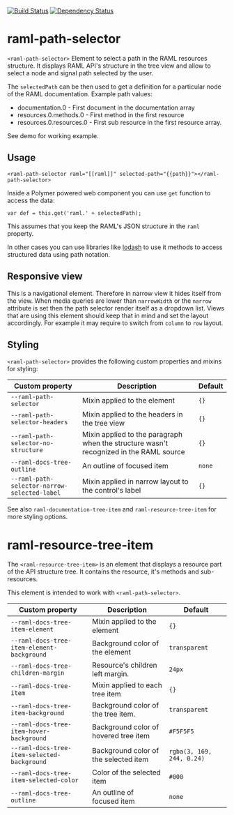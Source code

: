 [![Build Status](https://travis-ci.org/advanced-rest-client/raml-path-selector.svg?branch=master)](https://travis-ci.org/advanced-rest-client/raml-path-selector)  [![Dependency Status](https://dependencyci.com/github/advanced-rest-client/raml-path-selector/badge)](https://dependencyci.com/github/advanced-rest-client/raml-path-selector)  

# raml-path-selector

`<raml-path-selector>`
Element to select a path in the RAML resources structure. It displays RAML
API's structure in the tree view and allow to select a node and signal path
selected by the user.

The `selectedPath` can be then used to get a definition for a particular node
of the RAML documentation.
Example path values:
- documentation.0 - First document in the documentation array
- resources.0.methods.0 - First method in the first resource
- resources.0.resources.0 - First sub resource in the first resource array.

See demo for working example.

## Usage
```
<raml-path-selector raml="[[raml]]" selected-path="{{path}}"></raml-path-selector>
```

Inside a Polymer powered web component you can use `get` function to access
the data:
```
var def = this.get('raml.' + selectedPath);
```
This assumes that you keep the RAML's JSON structure in the `raml` property.

In other cases you can use libraries like
<a href="https://lodash.com/" target="_blank">lodash</a> to use it methods to
access structured data using path notation.

## Responsive view
This is a navigational element. Therefore in narrow view it hides itself from the view.
When media queries are lower than `narrowWidth` or the `narrow` attribute is set then the path
selector render itself as a dropdown list.
Views that are using this element should keep that in mind and set the layout accordingly.
For example it may require to switch from `column` to `row` layout.

## Styling
`<raml-path-selector>` provides the following custom properties and mixins for styling:

Custom property | Description | Default
----------------|-------------|----------
`--raml-path-selector` | Mixin applied to the element | `{}`
`--raml-path-selector-headers` | Mixin applied to the headers in the tree view | `{}`
`--raml-path-selector-no-structure` | Mixin applied to the paragraph when the structure wasn't recognized in the RAML source | `{}`
`--raml-docs-tree-outline` | An outline of focused item | `none`
`--raml-path-selector-narrow-selected-label` | Mixin applied in narrow layout to the control's label | `{}`

See also `raml-documentation-tree-item` and `raml-resource-tree-item` for
more styling options.

# raml-resource-tree-item

The `<raml-resource-tree-item>` is an element that displays a resource
part of the API structure tree. It contains the resource, it's methods and
sub-resources.

This element is intended to work with `<raml-path-selector>`.

Custom property | Description | Default
----------------|-------------|----------
`--raml-docs-tree-item-element` | Mixin applied to the element | `{}`
`--raml-docs-tree-item-element-background` | Background color of the element | `transparent`
`--raml-docs-tree-children-margin` | Resource's children left margin.  | `24px`
`--raml-docs-tree-item` | Mixin applied to each tree item  | `{}`
`--raml-docs-tree-item-background` | Background color of the tree item.  | `transparent`
`--raml-docs-tree-item-hover-background` | Background color of hovered tree item  | `#F5F5F5`
`--raml-docs-tree-item-selected-background` | Background color of the selected item | `rgba(3, 169, 244, 0.24)`
`--raml-docs-tree-item-selected-color` | Color of the selected item | `#000`
`--raml-docs-tree-outline` | An outline of focused item | `none`

